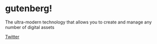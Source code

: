 # gutenberg!

The ultra-modern technology that allows you to create and manage any number of digital assets

[Twitter](https://twitter.com/gutenbergtools)
